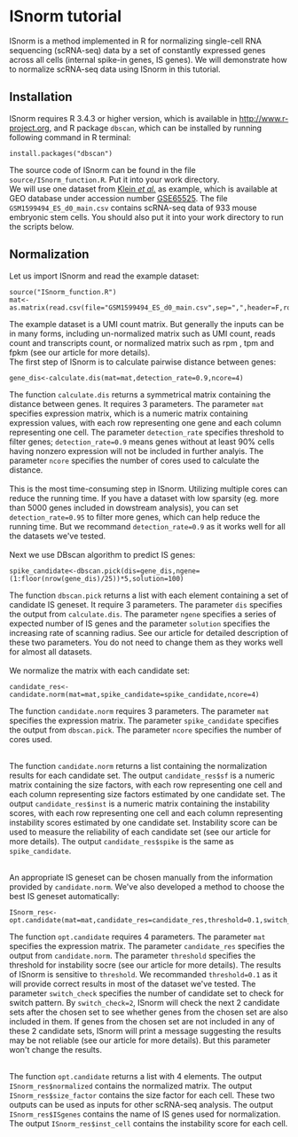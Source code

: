 # ISnorm tutorial
ISnorm is a method implemented in R for normalizing single-cell RNA sequencing (scRNA-seq) data by a set of constantly expressed genes across all cells (internal spike-in genes, IS genes). We will demonstrate how to normalize scRNA-seq data using ISnorm in this tutorial.

## Installation
ISnorm requires R 3.4.3 or higher version, which is available in http://www.r-project.org, and R package `dbscan`, which can be installed by running following command in R terminal:
```{r }
install.packages("dbscan")
```
The source code of ISnorm can be found in the file `source/ISnorm_function.R`. Put it into your work directory.<br>
We will use one dataset from [Klein *et al.*](https://linkinghub.elsevier.com/retrieve/pii/S0092867415005000) as example, which is available at GEO database under accession number [GSE65525](http://www.ncbi.nlm.nih.gov/geo/query/acc.cgi?acc=GSE65525). The file `GSM1599494_ES_d0_main.csv` contains scRNA-seq data of 933 mouse embryonic stem cells. You should also put it into your work directory to run the scripts below.

## Normalization
Let us import ISnorm and read the example dataset:
```{r }
source("ISnorm_function.R")
mat<-as.matrix(read.csv(file="GSM1599494_ES_d0_main.csv",sep=",",header=F,row.names=1))
```
The example dataset is a UMI count matrix. But generally the inputs can be in many forms, including un-normalized matrix such as UMI count, reads count and transcripts count, or normalized matrix such as rpm , tpm and fpkm (see our article for more details).<br>
The first step of ISnorm is to calculate pairwise distance between genes:
```{r }
gene_dis<-calculate.dis(mat=mat,detection_rate=0.9,ncore=4)
```
The function `calculate.dis` returns a symmetrical matrix containing the distance between genes. It requires 3 parameters. The parameter `mat` specifies expression matrix, which is a numeric matrix containing expression values, with each row representing one gene and each column representing one cell. The parameter `detection_rate` specifies threshold to filter genes; `detection_rate=0.9` means genes without at least 90% cells having nonzero expression will not be included in further analyis. The parameter `ncore` specifies the number of cores used to calculate the distance.<br><br>
This is the most time-consuming step in ISnorm. Utilizing multiple cores can reduce the running time. If you have a dataset with low sparsity (eg. more than 5000 genes included in dowstream analysis), you can set `detection_rate=0.95` to filter more genes, which can help reduce the running time. But we recommand `detection_rate=0.9` as it works well for all the datasets we've tested.<br><br>
Next we use DBscan algorithm to predict IS genes:
```{r }
spike_candidate<-dbscan.pick(dis=gene_dis,ngene=(1:floor(nrow(gene_dis)/25))*5,solution=100)
```
The function `dbscan.pick` returns a list with each element containing a set of candidate IS geneset. It require 3 parameters. The parameter `dis` specifies the output from `calculate.dis`. The parameter `ngene` specifies a series of expected number of IS genes and the parameter `solution` specifies the increasing rate of scanning radius. See our article for detailed description of these two parameters. You do not need to change them as they works well for almost all datasets.<br><br>
We normalize the matrix with each candidate set:
```{r }
candidate_res<-candidate.norm(mat=mat,spike_candidate=spike_candidate,ncore=4)
```
The function `candidate.norm` requires 3 parameters. The parameter `mat` specifies the expression matrix. The parameter `spike_candidate` specifies the output from `dbscan.pick`. The parameter `ncore` specifies the number of cores used.<br><br>

The function `candidate.norm` returns a list containing the normalization results for each candidate set. The output `candidate_res$sf` is a numeric matrix containing the size factors, with each row representing one cell and each column representing size factors estimated by one candidate set. The output `candidate_res$inst` is a numeric matrix containing the instability scores, with each row representing one cell and each column representing instability scores estimated by one candidate set. Instability score can be used to measure the reliability of each candidate set (see our article for more details). The output `candidate_res$spike` is the same as `spike_candidate`.<br><br>

An appropriate IS geneset can be chosen manually from the information provided by `candidate.norm`. We've also developed a method to choose the best IS geneset automatically:
```{r }
ISnorm_res<-opt.candidate(mat=mat,candidate_res=candidate_res,threshold=0.1,switch_check=2)
```
The function `opt.candidate` requires 4 parameters. The parameter `mat` specifies the expression matrix. The parameter `candidate_res` specifies the output from `candidate.norm`. The parameter `threshold` specifies the threshold for instability socre (see our article for more details). The results of ISnorm is sensitive to `threshold`. We recommanded `threshold=0.1` as it will provide correct results in most of the dataset we've tested. The parameter `switch_check` specifies the number of candidate set to check for switch pattern. By `switch_check=2`, ISnorm will check the next 2 candidate sets after the chosen set to see whether genes from the chosen set are also included in them. If genes from the chosen set are not included in any of these 2 candidate sets, ISnorm will print a message suggesting the results may be not reliable (see our article for more details). But this parameter won't change the results.<br><br>

The function `opt.candidate` returns a list with 4 elements. The output `ISnorm_res$normalized` contains the normalized matrix. The output `ISnorm_res$size_factor` contains the size factor for each cell. These two outputs can be used as inputs for other scRNA-seq analysis. The output `ISnorm_res$ISgenes` contains the name of IS genes used for normalization. The output `ISnorm_res$inst_cell` contains the instability score for each cell.
